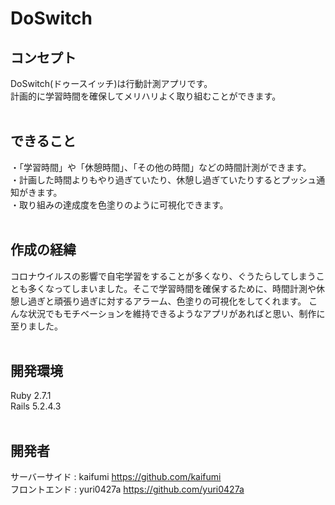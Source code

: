 # DoSwitch

## コンセプト

DoSwitch(ドゥースイッチ)は行動計測アプリです。  
計画的に学習時間を確保してメリハリよく取り組むことができます。<br><br>

## できること

・「学習時間」や「休憩時間」、「その他の時間」などの時間計測ができます。  
・計画した時間よりもやり過ぎていたり、休憩し過ぎていたりするとプッシュ通知がきます。  
・取り組みの達成度を色塗りのように可視化できます。<br><br>

## 作成の経緯

コロナウイルスの影響で自宅学習をすることが多くなり、ぐうたらしてしまうことも多くなってしまいました。そこで学習時間を確保するために、時間計測や休憩し過ぎと頑張り過ぎに対するアラーム、色塗りの可視化をしてくれます。
こんな状況でもモチベーションを維持できるようなアプリがあればと思い、制作に至りました。<br><br>

## 開発環境

Ruby 2.7.1<br>
Rails 5.2.4.3<br><br>

## 開発者

サーバーサイド : kaifumi https://github.com/kaifumi <br>
フロントエンド : yuri0427a https://github.com/yuri0427a
